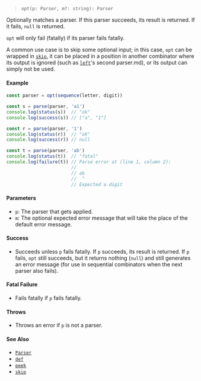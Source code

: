 <!--
 Copyright (c) 2020 Thomas J. Otterson
 
 This software is released under the MIT License.
 https://opensource.org/licenses/MIT
-->

> `opt(p: Parser, m?: string): Parser`

Optionally matches a parser. If this parser succeeds, its result is returned. If it fails, `null` is returned.

`opt` will only fail (fatally) if its parser fails fatally.

A common use case is to skip some optional input; in this case, `opt` can be wrapped in [`skip`](skip.md), it can be placed in a position in another combinator where its output is ignored (such as [`left`](left.md)'s second parser.md), or its output can simply not be used.

#### Example

```javascript
const parser = opt(sequence(letter, digit))

const s = parse(parser, 'a1')
console.log(status(s))  // "ok"
console.log(success(s)) // ["a", "1"]

const r = parse(parser, '1')
console.log(status(r))  // "ok"
console.log(success(r)) // null

const t = parse(parser, 'ab')
console.log(status(t))  // "fatal"
console.log(failure(t)) // Parse error at (line 1, column 2):
                        //
                        // ab
                        //  ^
                        // Expected a digit
```

#### Parameters

* `p`: The parser that gets applied.
* `m`: The optional expected error message that will take the place of the default error message.

#### Success

* Succeeds unless `p` fails fatally. If `p` succeeds, its result is returned. If `p` fails, `opt` still succeeds, but it returns nothing (`null`) and still generates an error message (for use in sequential combinators when the next parser also fails).

#### Fatal Failure

* Fails fatally if `p` fails fatally.

#### Throws

* Throws an error if `p` is not a parser.

#### See Also

* [`Parser`](../types/parser.md)
* [`def`](def.md)
* [`peek`](peek.md)
* [`skip`](skip.md)